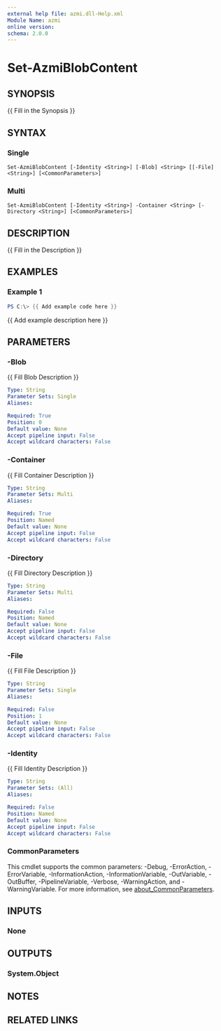```yaml
---
external help file: azmi.dll-Help.xml
Module Name: azmi
online version:
schema: 2.0.0
---
```


# Set-AzmiBlobContent

## SYNOPSIS
{{ Fill in the Synopsis }}

## SYNTAX

### Single
```
Set-AzmiBlobContent [-Identity <String>] [-Blob] <String> [[-File] <String>] [<CommonParameters>]
```

### Multi
```
Set-AzmiBlobContent [-Identity <String>] -Container <String> [-Directory <String>] [<CommonParameters>]
```

## DESCRIPTION
{{ Fill in the Description }}

## EXAMPLES

### Example 1
```powershell
PS C:\> {{ Add example code here }}
```

{{ Add example description here }}

## PARAMETERS

### -Blob
{{ Fill Blob Description }}

```yaml
Type: String
Parameter Sets: Single
Aliases:

Required: True
Position: 0
Default value: None
Accept pipeline input: False
Accept wildcard characters: False
```

### -Container
{{ Fill Container Description }}

```yaml
Type: String
Parameter Sets: Multi
Aliases:

Required: True
Position: Named
Default value: None
Accept pipeline input: False
Accept wildcard characters: False
```

### -Directory
{{ Fill Directory Description }}

```yaml
Type: String
Parameter Sets: Multi
Aliases:

Required: False
Position: Named
Default value: None
Accept pipeline input: False
Accept wildcard characters: False
```

### -File
{{ Fill File Description }}

```yaml
Type: String
Parameter Sets: Single
Aliases:

Required: False
Position: 1
Default value: None
Accept pipeline input: False
Accept wildcard characters: False
```

### -Identity
{{ Fill Identity Description }}

```yaml
Type: String
Parameter Sets: (All)
Aliases:

Required: False
Position: Named
Default value: None
Accept pipeline input: False
Accept wildcard characters: False
```

### CommonParameters
This cmdlet supports the common parameters: -Debug, -ErrorAction, -ErrorVariable, -InformationAction, -InformationVariable, -OutVariable, -OutBuffer, -PipelineVariable, -Verbose, -WarningAction, and -WarningVariable. For more information, see [about_CommonParameters](http://go.microsoft.com/fwlink/?LinkID=113216).

## INPUTS

### None

## OUTPUTS

### System.Object
## NOTES

## RELATED LINKS
